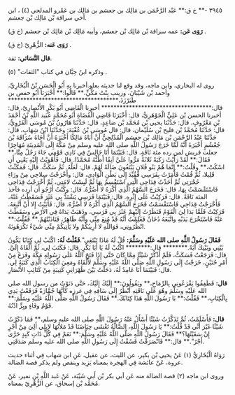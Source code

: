 ٣٩٤٥ -** خ ق:** عَبْد الرَّحْمَن بن مَالِك بن جعشم بن مَالِك بن عَمْرو المدلجي (٤) ، ابن أخي سراقة بْن مَالِك بْن جعشم.

**رَوَى عَن:** عمه سراقة بْن مَالِك بْن جعشم، وأبيه مَالِك بْن مَالِك بْن جعشم (خ ق) .

**رَوَى عَنه:** الزُّهْرِيّ (خ ق) .

**قال النَّسَائي:** ثقة.

وذكره ابنُ حِبَّان في كتاب "الثقات" (٥) .

روى له البخاري، وابن ماجه، وقد وقع لنا حديثه بعلو.أخبرنا بِهِ أَبُو الْحَسَنِ بْنُ الْبُخَارِيِّ، وأحمد بْن شَيْبَانَ، وزينب بِنْتُ مَكِّيٍّ،** قَالُوا:** أَخْبَرَنَا أَبُو حفص بن طَبَرْزَذَ،************************************ قال:************************************ أخبرنا الْقَاضِي أَبُو بَكْرٍ الأَنْصارِيّ، قال: أخبرنا الحسن بْن عَلِيٍّ الْجَوْهَرِيُّ، قال: أَخْبَرَنَا قَاضِي الْقُضَاةِ أَبُو مُحَمَّدٍ عُبَيد اللَّهِ بْنُ أَحْمَدَ بْنِ مَعْرُوفٍ، قال: حَدَّثَنَا يحيى بْن مُحَمَّد بْن صَاعِدٍ، قال: حَدَّثَنَا هَارُونُ بْنُ مُوسَى الْفَرْوِيُّ، قال: حَدَّثَنَا مُحَمَّدُ بْن فليح بْن سُلَيْمان، قال: قال مُوسَى بْنُ عُقْبَةَ: وحَدَّثَنَا ابْنُ شِهَابٍ، قال: حَدَّثَنَا عَبْدُ الرَّحْمَنِ بْن مَالِك بْن جعشم الْمُدْلِجِيُّ أَنَّ أَبَاهُ مَالِكًا أَخْبَرَهُ أَنَّ أَخَاهُ سُرَاقَةَ بْنَ جُعْشُمٍ أَخْبَرَهُ أَنَّهُ لَمَّا خَرَجَ رَسُولُ اللَّهِ صلى الله عليه وسلم مِنْ مَكَّةَ إِلَى الْمَدِينَةِ مُهَاجِرًا جعلت قريش لمن رده مئة نَاقَةٍ. قال: فَبَيْنَمَا أَنَا جَالِسٌ فِي نَادِي قَوْمِي جَاءَ رَجُلٌ مِنَّا،** فَقَالَ:** لَقَدْ رَأَيْتُ رَكَبَةً ثَلاثَةً مَرُّوا عَلَيَّ آنِفًا أَظُنُّهُ مُحَمَّدًا. قال: فَأَهْوَيْتُ إِلَيْهِ يَعْنِي أَنِ اسْكُتْ،** وقُلْتُ:** إِنَّمَا هُمْ بَنُو فُلانٍ يَبْتَغُونَ ضَالَةً لَهُمْ. قال: لَعَلَّهُ. ثُمَّ سَكَتُّ. قال: فَمَكَثْتُ قَلِيلا، ثُمَّ قُمْتُ فَأَمَرْتُ بِفَرَسِي فَقُيِّدَ إِلَى بَطْنِ الْوَادِي، قال: وأَخْرَجْتُ سِلاحِي مِنْ ورَاءِ حُجْرَتِي ثُمَّ أَخَذْتُ قِدَاحِي الَّتِي اسْتَقْسِمُ بِهَا ثُمَّ لَبِسْتُ لامَتِي، ثُمَّ أَخْرَجْتُ قِدَاحِي فَاسْتَقْسَمْتُ بِهَا، قال: فَخَرَجَ السَّهْمُ الَّذِي أَكْرَهُ لا أَضُرُّهُ. قال: وكُنْتُ أَرْجُو أن أرده فآخذ المئة نَاقَةً. قال: فَرَكِبْتُ عَلَى إِثْرِهِ. قال: فَبَيْنَمَا فَرَسِي يَشْتَدُّ بِي عَثَرَ فَسَقَطْتُ عَنْهُ، فَأَخْرَجْتُ قِدَاحِي فَاسْتَقْسَمْتُ فَخَرَجَ السَّهْمُ الَّذِي أَكْرَهُ لا أَضُرُّهُ. قال: فَأَبَيْتُ إِلا أَنْ أَتَّبِعَهُ. فَرَكِبْتُ فَلَمَّا بَدَا لِيَ الْقَوْمُ فَنَظَرْتُ إِلَيْهِمْ عَثَرَ بِي فَرَسِي، وذَهَبَتْ يَدَاهُ فِي الأَرْضِ وسَقَطْتُ عَنْهُ فَاسْتَخْرَجَ يَدَيْهِ واتَّبَعَهُ دُخَانٌ فَعَلِمْتُ أَنَّهُ قَدْ مُنِعَ مِنِّي وأَنَّهُ ظَاهِرٌ، فَنَادَيْتُهُمْ.** فَقُلْتُ:** انْظُرُونِي، فَوَاللَّهِ لا أَرِيبُكُمْ ولا يَأْتِيكُمْ مِنِّي شَيْءٌ تَكْرَهُونَهُ.

**فَقَالَ رَسُولُ اللَّهِ صلى الله عَلَيْهِ وسَلَّمَ:** قُلْ لَهُ مَاذَا تَبْتَغِي".**فَقُلْتُ لَهُ:** اكْتُبْ لِي كِتَابًا يَكُونُ بَيْنِي وبَيْنِكَ آيَةً.******** قال:******** اكْتُبْ لَهُ يَا أَبَا بَكْرٍ. قال: فَكَتَبَ لِي، ثُمَّ أَلْقَاهُ إِلَيَّ. قال: فَرَجَعْتُ فَسَكَتُّ، فَلَمْ أَذْكُرْ شَيْئًا مِمَّا كَانَ حَتَّى إِذَا فَتَحَ اللَّهُ عَلَى رَسُولِهِ مَكَّةَ وفَرَغَ مِنْ أَمْرِ حُنَيْنٍ، خَرَجْتُ إِلَى رَسُولِ اللَّهِ صَلَّى اللَّهُ عَلَيْهِ وسَلَّمَ لأَلْقَاهُ ومَعِيَ الْكِتَابُ الَّذِي كَتَبَهُ لِي. قال: فَبَيْنَمَا أَنَا عَامِدٌ لَهُ، دَخَلْتُ بَيْنَ ظُهْرَانِيِ كَتِيبَةٍ مِنْ كَتَائِبِ الأَنْصَارِ.

**قال:** فَطَفِقُوا يَقْرَعُونِي بِالرِّمَاحِ،** ويَقُولُونَ:** إِلَيْكَ إِلَيْكَ، حَتَّى دَنَوْتُ من رسول الله صلى الله عَلَيْهِ وسَلَّمَ وهُوَ عَلَى نَاقَتِهِ أَنْظُرُ إِلَى سَاقِهِ فِي غرزه كَأَنَّهَا جُمَّارَةٌ فَرَفَعْتُ يَدِي بِالْكِتَابِ،** فَقُلْتُ:** يَا رَسُولَ اللَّهِ هَذَا كِتَابُكَ.** فَقَالَ رَسُولُ اللَّهِ صَلَّى اللَّهُ عَلَيْهِ وسَلَّمَ:** قَوْمُ وفَاءٍ وبِرٍّ ادْنُهُ.

**قال:** فَأَسْلَمْتُ، ثُمَّ تَذَكَّرْتُ شَيْئًا أَسْأَلُ عَنْهُ رَسُولَ اللَّهِ صلى الله عليه وسلم،** فَمَا ذَكَرْتُ شَيْئًا غَيْرَ أَنِّي قَدْ قُلْتُ:** يَا رَسُولَ اللَّهِ، الضَّالَّةُ تَغْشَى حِيَاضَنَا قَدْ مَلأَتُهَا لإِبِلِي أَلِيَ مِنْ أَجْرٍ إِنْ سَقَيْتُهَا؟** فَقَالَ رَسُولُ اللَّهِ صَلَّى اللَّهُ عَلَيْهِ وسَلَّمَ:** نَعَمْ فِي كُلِّ ذَاتِ كَبِدٍ حَرَّى أَجْرٌ".** قال:** فَانْصَرَفْتُ فَسُقْتُ إِلَى رَسُولِ اللَّهِ صلى الله عليه وسلم صَدَقَتِي.

رَوَاهُ الْبُخَارِيُّ (١) عَنْ يحيى بْن بكير، عن الليث، عن عقيل، عَنِ ابن شهاب فِي أثناء حديث عروة، عَنْ عائشة فِي الهجرة بمعناه يَزِيد وينقص ولم يذكر قصة الضالة.

وروى ابن ماجه (٢) قصة الضالة منه عَن أبي بكر بْن أَبي شَيْبَة، عَنْ عَبد اللَّهِ بْنِ نمير، عَنْ مُحَمَّد بْن إسحاق، عن الزُّهْرِيّ بمعناه.